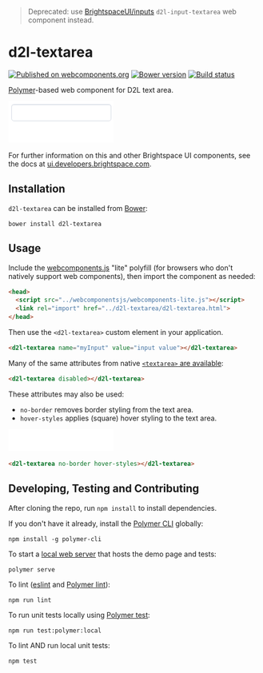> Deprecated: use [BrightspaceUI/inputs](https://github.com/BrightspaceUI/inputs) `d2l-input-textarea` web component instead.

# d2l-textarea
[![Published on webcomponents.org](https://img.shields.io/badge/webcomponents.org-published-blue.svg)](https://www.webcomponents.org/element/BrightspaceUI/textarea)
[![Bower version][bower-image]][bower-url]
[![Build status][ci-image]][ci-url]

[Polymer](https://www.polymer-project.org)-based web component for D2L text area.

![screenshot of d2l-textarea autogrowing](/d2l-textarea.gif?raw=true)

For further information on this and other Brightspace UI components, see the docs at [ui.developers.brightspace.com](http://ui.developers.brightspace.com/).

## Installation

`d2l-textarea` can be installed from [Bower][bower-url]:

```shell
bower install d2l-textarea
```

## Usage

Include the [webcomponents.js](http://webcomponents.org/polyfills/) "lite" polyfill (for browsers who don't natively support web components), then import the component as needed:

```html
<head>
  <script src="../webcomponentsjs/webcomponents-lite.js"></script>
  <link rel="import" href="../d2l-textarea/d2l-textarea.html">
</head>
```

Then use the `<d2l-textarea>` custom element in your application.

```html
<d2l-textarea name="myInput" value="input value"></d2l-textarea>
```

Many of the same attributes from native [`<textarea>` are available](https://developer.mozilla.org/en/docs/Web/HTML/Element/textarea):

```html
<d2l-textarea disabled></d2l-textarea>
```

These attributes may also be used:
* `no-border` removes border styling from the text area.
* `hover-styles` applies (square) hover styling to the text area.

![screenshot of no-border and hover-styles attributes](/no-border_hover-styles.gif?raw=true)
````html
<d2l-textarea no-border hover-styles></d2l-textarea>
````

## Developing, Testing and Contributing

After cloning the repo, run `npm install` to install dependencies.

If you don't have it already, install the [Polymer CLI](https://www.polymer-project.org/2.0/docs/tools/polymer-cli) globally:

```shell
npm install -g polymer-cli
```

To start a [local web server](https://www.polymer-project.org/2.0/docs/tools/polymer-cli-commands#serve) that hosts the demo page and tests:

```shell
polymer serve
```

To lint ([eslint](http://eslint.org/) and [Polymer lint](https://www.polymer-project.org/2.0/docs/tools/polymer-cli-commands#lint)):

```shell
npm run lint
```

To run unit tests locally using [Polymer test](https://www.polymer-project.org/2.0/docs/tools/polymer-cli-commands#tests):

```shell
npm run test:polymer:local
```

To lint AND run local unit tests:

```shell
npm test
```

[bower-url]: http://bower.io/search/?q=d2l-textarea
[bower-image]: https://badge.fury.io/bo/d2l-textarea.svg
[ci-url]: https://travis-ci.org/BrightspaceUI/textarea
[ci-image]: https://travis-ci.org/BrightspaceUI/textarea.svg?branch=master
